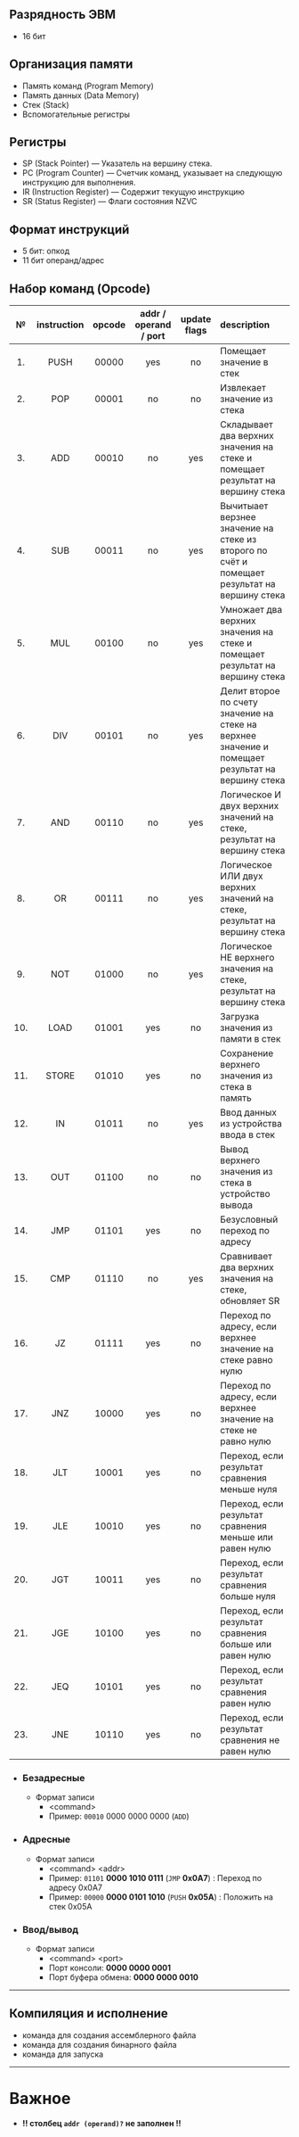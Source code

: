 ## Разрядность ЭВМ
- 16 бит

## Организация памяти
- Память команд (Program Memory)
- Память данных (Data Memory)
- Стек (Stack)
- Вспомогательные регистры

## Регистры
- SP (Stack Pointer) — Указатель на вершину стека.
- PC (Program Counter) — Счетчик команд, указывает на следующую инструкцию для выполнения.
- IR (Instruction Register) — Содержит текущую инструкцию
- SR (Status Register) — Флаги состояния NZVC

## Формат инструкций
- 5 бит: опкод
- 11 бит операнд/адрес

## Набор команд (Opcode)
|№| instruction | opcode | addr / operand / port | update flags | description |
| :---: | :---: | :---: | :---: | :---: | :--- |
|1.| PUSH | 00000 | yes | no | Помещает значение в стек|
|2.| POP | 00001 | no | no | Извлекает значение из стека|
|3.| ADD | 00010 | no | yes | Складывает два верхних значения на стеке и помещает результат на вершину стека|
|4.| SUB | 00011 | no | yes | Вычитыает верзнее значение на стеке из второго по счёт и помещает результат на вершину стека |
|5.| MUL | 00100 | no | yes | Умножает два верхних значения на стеке и помещает результат на вершину стека |
|6.| DIV | 00101 | no | yes | Делит второе по счету значение на стеке на верхнее значение и помещает результат на вершину стека |
|7.| AND | 00110 | no | yes | Логическое И двух верхних значений на стеке, результат на вершину стека |
|8.| OR | 00111 | no | yes | Логическое ИЛИ двух верхних значений на стеке, результат на вершину стека |
|9.| NOT | 01000 | no | yes | Логическое НЕ верхнего значения на стеке, результат на вершину стека |
|10.| LOAD | 01001 | yes | no | Загрузка значения из памяти в стек |
|11.| STORE | 01010 | yes | no | Сохранение верхнего значения из стека в память |
|12.| IN | 01011 | no | yes | Ввод данных из устройства ввода в стек |
|13.| OUT | 01100 | no | no | Вывод верхнего значения из стека в устройство вывода |
|14.| JMP | 01101 | yes | no | Безусловный переход по адресу |
|15.| CMP | 01110 | no | yes | Сравнивает два верхних значения на стеке, обновляет SR |
|16.| JZ | 01111 | yes | no | Переход по адресу, если верхнее значение на стеке равно нулю |
|17.| JNZ | 10000 | yes | no | Переход по адресу, если верхнее значение на стеке не равно нулю |
|18.| JLT | 10001 | yes | no | Переход, если результат сравнения меньше нуля |
|19.| JLE | 10010 | yes | no | Переход, если результат сравнения меньше или равен нулю |
|20.| JGT | 10011 | yes | no | Переход, если результат сравнения больше нуля |
|21.| JGE | 10100 | yes | no | Переход, если результат сравнения больше или равен нулю |
|22.| JEQ | 10101 | yes | no | Переход, если результат сравнения равен нулю |
|23.| JNE | 10110 | yes | no | Переход, если результат сравнения не равен нулю |

- ### Безадресные
    - Формат записи
        - \<command>
        - Пример: ``00010`` 0000 0000 0000 (``ADD``)
- ### Адресные
    - Формат записи
        - \<command> \<addr>
        - Пример: ``01101`` **0000 1010 0111** (``JMP`` **0x0A7**) : Переход по адресу 0x0A7
        - Пример: ``00000`` **0000 0101 1010** (``PUSH`` **0x05A**) : Положить на стек 0x05A
- ### Ввод/вывод
    - Формат записи
        - \<command> \<port>
        - Порт консоли: **0000 0000 0001**
        - Порт буфера обмена: **0000 0000 0010**

---
## Компиляция и исполнение
- команда для создания ассемблерного файла
- команда для создания бинарного файла
- команда для запуска

---

# Важное

- **!! столбец `addr (operand)?` не заполнен !!**
